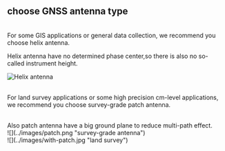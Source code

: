 ## choose GNSS antenna type

<br>
For some GIS applications or general data collection, we recommend you choose helix antenna.

Helix antenna have no determined phase center,so there is also no so-called instrument height.

![](../images/with-helix.jpg "Helix antenna")
<br>
<br>


For land survey applications or some high precision cm-level applications, we recommend you choose
survey-grade patch antenna.

<br>
Also patch antenna have a big ground plane to reduce multi-path effect.
<br>
![](../images/patch.png "survey-grade antenna")<br>
![](../images/with-patch.jpg "land survey")
<br>


